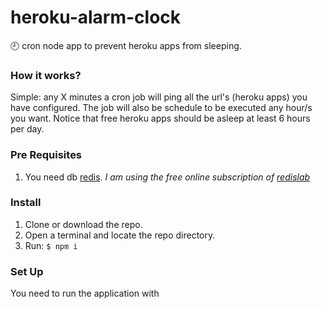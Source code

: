 # heroku-alarm-clock
:clock9: cron node app to prevent heroku apps from sleeping.

### How it works?
Simple: any X minutes a cron job will ping all the url's (heroku apps) you have configured. The job will also be schedule to be executed any hour/s you want. Notice that free heroku apps should be asleep at least 6 hours per day.

### Pre Requisites
1. You need db [redis](http://redis.io/). 
*I am using the free online subscription of [redislab](https://redislabs.com)*

### Install
1. Clone or download the repo.
2. Open a terminal and locate the repo directory.
3. Run: `$ npm i`

### Set Up
You need to run the application with 
